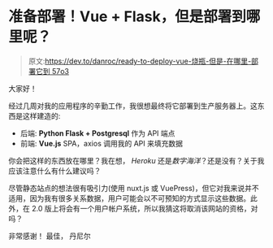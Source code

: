 # 准备部署！Vue + Flask，但是部署到哪里呢？

> 原文:[https://dev.to/danroc/ready-to-deploy-vue-烧瓶-但是-在哪里-部署它到 57o3](https://dev.to/danroc/ready-to-deploy-vue--flask-but-where-to-deploy-it-to-57o3)

大家好！

经过几周对我的应用程序的辛勤工作，我很想最终将它部署到生产服务器上。这东西是这样建造的:

*   后端: **Python Flask + Postgresql** 作为 API 端点
*   前端: **Vue.js** SPA，axios 调用我的 API 来填充数据

你会把这样的东西放在哪里？我在想， *Heroku* 还是*数字海洋*？还是没有？关于我应该注意什么有什么建议吗？

尽管静态站点的想法很有吸引力(使用 nuxt.js 或 VuePress)，但它对我来说并不适用，因为我有很多关系数据，用户可能会以不可预知的方式显示这些数据。此外，在 2.0 版上将会有一个用户帐户系统，所以我猜这将取消该网站的资格，对吗？

非常感谢！
最佳，
丹尼尔